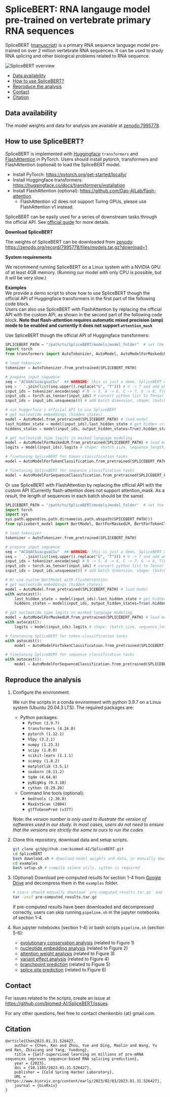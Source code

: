 # SpliceBERT: RNA langauge model pre-trained on vertebrate primary RNA sequences

SpliceBERT ([manuscript](https://www.biorxiv.org/content/10.1101/2023.01.31.526427v1)) is a primary RNA sequence language model pre-trained on over 2 million vertebrate RNA sequences.
It can be used to study RNA splicing and other biological problems related to RNA sequence.

![SpliceBERT overview](./overview.png)

- [Data availability](#Data-availability)  
- [How to use SpliceBERT?](#how-to-use-splicebert)
- [Reproduce the analysis](#reproduce-the-analysis)
- [Contact](#contact)
- [Citation](#citation)


## Data availability
The model weights and data for analysis are available at [zenodo:7995778](https://doi.org/10.5281/zenodo.7995778).


## How to use SpliceBERT?

SpliceBERT is implemented with [Huggingface](https://huggingface.co/docs/transformers/index) `transformers` and [FlashAttention](https://github.com/Dao-AILab/flash-attention) in PyTorch. Users should install pytorch, transformers and FlashAttention (optional) to load the SpliceBERT model.  
- Install PyTorch: https://pytorch.org/get-started/locally/  
- Install Huggingface transformers: https://huggingface.co/docs/transformers/installation  
- Install FlashAttention (optional): https://github.com/Dao-AILab/flash-attention
	- FlashAttention v2 does not support Turing GPUs, please use FlashAttention v1 instead.

SpliceBERT can be easily used for a series of downstream tasks through the official API.
See [official guide](https://huggingface.co/docs/transformers/model_doc/bert) for more details.

**Download SpliceBERT**

The weights of SpliceBERT can be downloaded from [zenodo](https://doi.org/10.5281/zenodo.7995778): https://zenodo.org/record/7995778/files/models.tar.gz?download=1

**System requirements**  

We recommend running SpliceBERT on a Linux system with a NVIDIA GPU of at least 4GB memory. (Running our model with only CPU is possible, but it will be very slow.)


**Examples**  
We provide a demo script to show how to use SpliceBERT though the official API of Huggingface transformers in the first part of the following code block.  
Users can also use SpliceBERT with FlashAttention by replacing the official API with the custom API, as shown in the second part of the following code block.
**Note that flash-attention requires automatic mixed precision (amp) mode to be enabled and currently it does not support `attention_mask`**

Use SpliceBERT though the official API of Huggingface transformers:
```python
SPLICEBERT_PATH = "/path/to/SpliceBERT/models/model_folder"  # set the path to the folder of pre-trained SpliceBERT
import torch
from transformers import AutoTokenizer, AutoModel, AutoModelForMaskedLM, AutoModelForTokenClassification

# load tokenizer
tokenizer = AutoTokenizer.from_pretrained(SPLICEBERT_PATH)

# prepare input sequence
seq = "ACGUACGuacguaCGu"  ## WARNING: this is just a demo. SpliceBERT may not work on sequences shorter than 64nt as it was trained on sequences of 64-1024nt in length
seq = ' '.join(list(seq.upper().replace("U", "T"))) # U -> T and add whitespace
input_ids = tokenizer.encode(seq) # N -> 5, A -> 6, C -> 7, G -> 8, T(U) -> 9. warning: a [CLS] and a [SEP] token will be added to the start and the end of seq
input_ids = torch.as_tensor(input_ids) # convert python list to Tensor
input_ids = input_ids.unsqueeze(0) # add batch dimension, shape: (batch_size, sequence_length)

# use huggerface's official API to use SpliceBERT
# get nucleotide embeddings (hidden states)
model = AutoModel.from_pretrained(SPLICEBERT_PATH) # load model
last_hidden_state = model(input_ids).last_hidden_state # get hidden states from last layer
hiddens_states = model(input_ids, output_hidden_states=True).hidden_states # hidden states from the embedding layer (nn.Embedding) and the 6 transformer encoder layers

# get nucleotide type logits in masked language modeling
model = AutoModelForMaskedLM.from_pretrained(SPLICEBERT_PATH) # load model
logits = model(input_ids).logits # shape: (batch_size, sequence_length, vocab_size)

# finetuning SpliceBERT for token classification tasks
model = AutoModelForTokenClassification.from_pretrained(SPLICEBERT_PATH, num_labels=3) # assume the class number is 3, shape: (batch_size, sequence_length, num_labels)

# finetuning SpliceBERT for sequence classification tasks
model = AutoModelForSequenceClassification.from_pretrained(SPLICEBERT_PATH, num_labels=3) # assume the class number is 3, shape: (batch_size, sequence_length, num_labels)
```

Or use SpliceBERT with FlashAttention by replacing the official API with the custom API (Currently flash-attention does not support attention_mask. As a result, the length of sequences in each batch should be the same)    
```python
SPLICEBERT_PATH = "/path/to/SpliceBERT/models/model_folder"  # set the path to the folder of pre-trained SpliceBERT
import torch
import sys
sys.path.append(os.path.dirname(os.path.abspath(SPICEBERT_PATH)))
from splicebert_model import BertModel, BertForMaskedLM, BertForTokenClassification

# load tokenizer
tokenizer = AutoTokenizer.from_pretrained(SPLICEBERT_PATH)

# prepare input sequence
seq = "ACGUACGuacguaCGu"  ## WARNING: this is just a demo. SpliceBERT may not work on sequences shorter than 64nt as it was trained on sequences of 64-1024nt in length
seq = ' '.join(list(seq.upper().replace("U", "T"))) # U -> T and add whitespace
input_ids = tokenizer.encode(seq) # N -> 5, A -> 6, C -> 7, G -> 8, T(U) -> 9. warning: a [CLS] and a [SEP] token will be added to the start and the end of seq
input_ids = torch.as_tensor(input_ids) # convert python list to Tensor
input_ids = input_ids.unsqueeze(0) # add batch dimension, shape: (batch_size, sequence_length)

# Or use custom BertModel with FlashAttention
# get nucleotide embeddings (hidden states)
model = AutoModel.from_pretrained(SPLICEBERT_PATH) # load model
with autocast():
    last_hidden_state = model(input_ids).last_hidden_state # get hidden states from last layer
    hiddens_states = model(input_ids, output_hidden_states=True).hidden_states # hidden states from the embedding layer (nn.Embedding) and the 6 transformer encoder layers

# get nucleotide type logits in masked language modeling
model = AutoModelForMaskedLM.from_pretrained(SPLICEBERT_PATH) # load model
with autocast():
    logits = model(input_ids).logits # shape: (batch_size, sequence_length, vocab_size)

# finetuning SpliceBERT for token classification tasks
with autocast():
    model = AutoModelForTokenClassification.from_pretrained(SPLICEBERT_PATH, num_labels=3) # assume the class number is 3, shape: (batch_size, sequence_length, num_labels)

# finetuning SpliceBERT for sequence classification tasks
with autocast():
    model = AutoModelForSequenceClassification.from_pretrained(SPLICEBERT_PATH, num_labels=3) # assume the class number is 3, shape: (batch_size, sequence_length, num_labels)
```


## Reproduce the analysis

1. Configure the environment. 

	We run the scripts in a conda environment with python 3.9.7 on a Linux system (Ubuntu 20.04.3 LTS).
	The required packages are:
	- Python packages:
		- `Python (3.9.7)`
		- `transformers (4.24.0)`  
		- `pytorch (1.12.1)`  
		- `h5py (3.2.1)`
		- `numpy (1.23.3)`  
		- `scipy (1.8.0)`  
		- `scikit-learn (1.1.1)`  
		- `scanpy (1.8.2)`
		- `matplotlib (3.5.1)`  
		- `seaborn (0.11.2)`
		- `tqdm (4.64.0)`  
		- `pyBigWig (0.3.18)`
		- `cython (0.29.28)`
	- Command line tools (optional):  
		- `bedtools (2.30.0)`  
		- `MaxEntScan (2004)`
		- `gtfToGenePred (v377)`

	*Note: the version number is only used to illustrate the version of softwares used in our study. In most cases, users do not need to ensure that the versions are strictly the same to ours to run the codes*

2. Clone this repository, download data and setup scripts.  
	```bash
	git clone git@github.com:biomed-AI/SpliceBERT.git
	cd SpliceBERT
	bash download.sh # download model weights and data, or manually download them from [zenodo](https://doi.org/10.5281/zenodo.7995778)
	cd examples
	bash setup.sh # compile selene utils, cython is required
	```

3. (Optional) Download pre-computed results for section 1-4 from [Google Drive](https://drive.google.com/file/d/1TCwbhyMiBP1bGEQcZj1qTH-Rif7Ee93P/view?usp=sharing) and decompress them in the `examples` folder.  
	```bash
	# users should manually download `pre-computed_results.tar.gz` and put it in the `./examples` folder and run the following command to decompress it
	tar -zxvf pre-computed_results.tar.gz
	```
	If pre-computed results have been downloaded and decompressed correctly, 
	users can skip running `pipeline.sh` in the jupyter notebooks of section 1-4.

4. Run jupyter notebooks (section 1-4) or bash scripts `pipeline.sh` (section 5-6):

	- [evolutionary conservation analysis](./examples/00-conservation) (related to Figure 1)  
	- [nucleotide embedding analysis](./examples/02-embedding) (related to Figure 2)  
	- [attention weight analysis](./examples/03-attention) (related to Figure 3)  
	- [variant effect analysis](./examples/01-variant) (related to Figure 4)  
	- [branchpoint prediction](./examples/05-bp-prediction) (related to Figure 5)
	- [splice site prediction](./examples/04-splicesite-prediction) (related to Figure 6)


## Contact
For issues related to the scripts, create an issue at https://github.com/biomed-AI/SpliceBERT/issues.

For any other questions, feel free to contact chenkenbio {at} gmail.com.

## Citation

```TeX
@article{Chen2023.01.31.526427,
	author = {Chen, Ken and Zhou, Yue and Ding, Maolin and Wang, Yu and Ren, Zhixiang and Yang, Yuedong},
	title = {Self-supervised learning on millions of pre-mRNA sequences improves sequence-based RNA splicing prediction},
	year = {2023},
	doi = {10.1101/2023.01.31.526427},
	publisher = {Cold Spring Harbor Laboratory},
	URL = {https://www.biorxiv.org/content/early/2023/02/03/2023.01.31.526427},
	journal = {bioRxiv}
}
```
